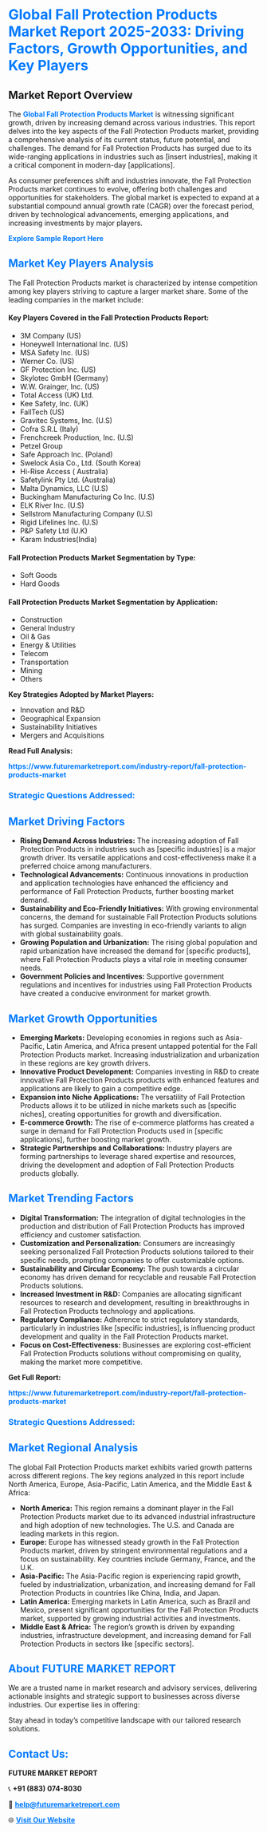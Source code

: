 <h1 style="color: #007BFF;">Global Fall Protection Products Market Report 2025-2033: Driving Factors, Growth Opportunities, and Key Players</h1>

<section id="overview">
<h2>Market Report Overview</h2>
<p>The <a href="https://www.futuremarketreport.com/industry-report/fall-protection-products-market" style="color: #007BFF; text-decoration: none;"><strong>Global Fall Protection Products Market</strong></a> is witnessing significant growth, driven by increasing demand across various industries. This report delves into the key aspects of the Fall Protection Products market, providing a comprehensive analysis of its current status, future potential, and challenges. The demand for Fall Protection Products has surged due to its wide-ranging applications in industries such as [insert industries], making it a critical component in modern-day [applications].</p>
<p>As consumer preferences shift and industries innovate, the Fall Protection Products market continues to evolve, offering both challenges and opportunities for stakeholders. The global market is expected to expand at a substantial compound annual growth rate (CAGR) over the forecast period, driven by technological advancements, emerging applications, and increasing investments by major players.</p>
</section>

<section id="overview">
<p><a href="https://www.futuremarketreport.com/request-sample/reportId=103928" style="color: #007BFF; text-decoration: none;"><strong>Explore Sample Report Here</strong></a></p>
</section>

<section id="key-players">
<h2 style="color: #007BFF;">Market Key Players Analysis</h2>
<p>The Fall Protection Products market is characterized by intense competition among key players striving to capture a larger market share. Some of the leading companies in the market include:</p>
<h4>Key Players Covered in the Fall Protection Products Report:</h4>
<ul><li>3M Company (US)</li><li>Honeywell International Inc. (US)</li><li>MSA Safety Inc. (US)</li><li>Werner Co. (US)</li><li>GF Protection Inc. (US)</li><li>Skylotec GmbH (Germany)</li><li>W.W. Grainger, Inc. (US)</li><li>Total Access (UK) Ltd.</li><li>Kee Safety, Inc. (UK)</li><li>FallTech (US)</li><li>Gravitec Systems, Inc. (U.S)</li><li>Cofra S.R.L (Italy)</li><li>Frenchcreek Production, Inc. (U.S)</li><li>Petzel Group</li><li>Safe Approach Inc. (Poland)</li><li>Swelock Asia Co., Ltd. (South Korea)</li><li>Hi-Rise Access ( Australia)</li><li>Safetylink Pty Ltd. (Australia)</li><li>Malta Dynamics, LLC (U.S)</li><li>Buckingham Manufacturing Co Inc. (U.S)</li><li>ELK River Inc. (U.S)</li><li>Sellstrom Manufacturing Company (U.S)</li><li>Rigid Lifelines Inc. (U.S)</li><li>P&amp;P Safety Ltd (U.K)</li><li>Karam Industries(India)</li></ul>
<h4>Fall Protection Products Market Segmentation by Type:</h4>
<ul><li>Soft Goods</li><li>Hard Goods</li></ul>

<h4>Fall Protection Products Market Segmentation by Application:</h4>
<ul><li>Construction</li><li>General Industry</li><li>Oil &amp; Gas</li><li>Energy &amp; Utilities</li><li>Telecom</li><li>Transportation</li><li>Mining</li><li>Others</li></ul>
<p><strong>Key Strategies Adopted by Market Players:</strong></p>
<ul>
<li>Innovation and R&D</li>
<li>Geographical Expansion</li>
<li>Sustainability Initiatives</li>
<li>Mergers and Acquisitions</li>
</ul>
</section>

<section>
<p><strong>Read Full Analysis: </strong></p><a href="https://www.futuremarketreport.com/industry-report/fall-protection-products-market" style="color: #007BFF; text-decoration: none;"><strong>https://www.futuremarketreport.com/industry-report/fall-protection-products-market</strong></a>
<h3 style="color: #007BFF;">Strategic Questions Addressed:</h3>
</section>

<section id="driving-factors">
<h2 style="color: #007BFF;">Market Driving Factors</h2>
<ul>
<li><strong>Rising Demand Across Industries:</strong> The increasing adoption of Fall Protection Products in industries such as [specific industries] is a major growth driver. Its versatile applications and cost-effectiveness make it a preferred choice among manufacturers.</li>
<li><strong>Technological Advancements:</strong> Continuous innovations in production and application technologies have enhanced the efficiency and performance of Fall Protection Products, further boosting market demand.</li>
<li><strong>Sustainability and Eco-Friendly Initiatives:</strong> With growing environmental concerns, the demand for sustainable Fall Protection Products solutions has surged. Companies are investing in eco-friendly variants to align with global sustainability goals.</li>
<li><strong>Growing Population and Urbanization:</strong> The rising global population and rapid urbanization have increased the demand for [specific products], where Fall Protection Products plays a vital role in meeting consumer needs.</li>
<li><strong>Government Policies and Incentives:</strong> Supportive government regulations and incentives for industries using Fall Protection Products have created a conducive environment for market growth.</li>
</ul>
</section>

<section id="growth-opportunities">
<h2 style="color: #007BFF;">Market Growth Opportunities</h2>
<ul>
<li><strong>Emerging Markets:</strong> Developing economies in regions such as Asia-Pacific, Latin America, and Africa present untapped potential for the Fall Protection Products market. Increasing industrialization and urbanization in these regions are key growth drivers.</li>
<li><strong>Innovative Product Development:</strong> Companies investing in R&D to create innovative Fall Protection Products products with enhanced features and applications are likely to gain a competitive edge.</li>
<li><strong>Expansion into Niche Applications:</strong> The versatility of Fall Protection Products allows it to be utilized in niche markets such as [specific niches], creating opportunities for growth and diversification.</li>
<li><strong>E-commerce Growth:</strong> The rise of e-commerce platforms has created a surge in demand for Fall Protection Products used in [specific applications], further boosting market growth.</li>
<li><strong>Strategic Partnerships and Collaborations:</strong> Industry players are forming partnerships to leverage shared expertise and resources, driving the development and adoption of Fall Protection Products products globally.</li>
</ul>
</section>

<section id="trending-factors">
<h2 style="color: #007BFF;">Market Trending Factors</h2>
<ul>
<li><strong>Digital Transformation:</strong> The integration of digital technologies in the production and distribution of Fall Protection Products has improved efficiency and customer satisfaction.</li>
<li><strong>Customization and Personalization:</strong> Consumers are increasingly seeking personalized Fall Protection Products solutions tailored to their specific needs, prompting companies to offer customizable options.</li>
<li><strong>Sustainability and Circular Economy:</strong> The push towards a circular economy has driven demand for recyclable and reusable Fall Protection Products solutions.</li>
<li><strong>Increased Investment in R&D:</strong> Companies are allocating significant resources to research and development, resulting in breakthroughs in Fall Protection Products technology and applications.</li>
<li><strong>Regulatory Compliance:</strong> Adherence to strict regulatory standards, particularly in industries like [specific industries], is influencing product development and quality in the Fall Protection Products market.</li>
<li><strong>Focus on Cost-Effectiveness:</strong> Businesses are exploring cost-efficient Fall Protection Products solutions without compromising on quality, making the market more competitive.</li>
</ul>
</section>

<section>
<p><strong>Get Full Report: </strong></p><a href="https://www.futuremarketreport.com/industry-report/fall-protection-products-market" style="color: #007BFF; text-decoration: none;"><strong>https://www.futuremarketreport.com/industry-report/fall-protection-products-market</strong></a>
<h3 style="color: #007BFF;">Strategic Questions Addressed:</h3>
</section>


<section id="regional-analysis">
<h2 style="color: #007BFF;">Market Regional Analysis</h2>
<p>The global Fall Protection Products market exhibits varied growth patterns across different regions. The key regions analyzed in this report include North America, Europe, Asia-Pacific, Latin America, and the Middle East & Africa:</p>
<ul>
<li><strong>North America:</strong> This region remains a dominant player in the Fall Protection Products market due to its advanced industrial infrastructure and high adoption of new technologies. The U.S. and Canada are leading markets in this region.</li>
<li><strong>Europe:</strong> Europe has witnessed steady growth in the Fall Protection Products market, driven by stringent environmental regulations and a focus on sustainability. Key countries include Germany, France, and the U.K.</li>
<li><strong>Asia-Pacific:</strong> The Asia-Pacific region is experiencing rapid growth, fueled by industrialization, urbanization, and increasing demand for Fall Protection Products in countries like China, India, and Japan.</li>
<li><strong>Latin America:</strong> Emerging markets in Latin America, such as Brazil and Mexico, present significant opportunities for the Fall Protection Products market, supported by growing industrial activities and investments.</li>
<li><strong>Middle East & Africa:</strong> The region’s growth is driven by expanding industries, infrastructure development, and increasing demand for Fall Protection Products in sectors like [specific sectors].</li>
</ul>
</section>

<footer>
<h2 style="color: #007BFF;">About FUTURE MARKET REPORT</h2>
<p>We are a trusted name in market research and advisory services, delivering actionable insights and strategic support to businesses across diverse industries. Our expertise lies in offering:</p>

<p>Stay ahead in today’s competitive landscape with our tailored research solutions.</p>

<h2 style="color: #007BFF;">Contact Us:</h2>
<p><strong>FUTURE MARKET REPORT</strong></p>
<p>📞 <strong>+91 (883) 074-8030</strong></p>
<p>📧 <strong><a href="mailto:help@futuremarketreport.com" style="color: #007BFF;">help@futuremarketreport.com</a></strong></p>
<p>🌐 <strong><a href="https://www.futuremarketreport.com/" style="color: #007BFF;">Visit Our Website</a></strong></p>
</footer>